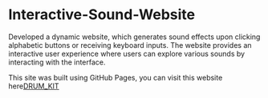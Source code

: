 # Interactive-Sound-Website
Developed a dynamic website, which generates sound effects upon clicking alphabetic buttons or receiving keyboard inputs. The website provides an interactive user experience where users can explore various sounds by interacting with the interface.


This site was built using GitHub Pages, you can visit this website here[DRUM_KIT](ttps://chandanapriya026.github.io/Interactive-Sound-Website/)
